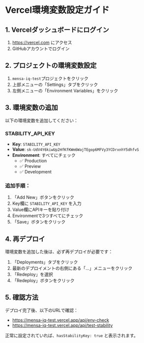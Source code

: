 # Vercel環境変数設定ガイド

## 1. Vercelダッシュボードにログイン
1. https://vercel.com にアクセス
2. GitHubアカウントでログイン

## 2. プロジェクトの環境変数設定
1. `mensa-iq-test`プロジェクトをクリック
2. 上部メニューの「Settings」タブをクリック
3. 左側メニューの「Environment Variables」をクリック

## 3. 環境変数の追加
以下の環境変数を追加してください：

### STABILITY_API_KEY
- **Key**: `STABILITY_API_KEY`
- **Value**: `sk-UdV4Y6kiwUp2HfKfKWm6WajTEgop6MFVy3YCDrxnhY5dhfvS`
- **Environment**: すべてにチェック
  - ✅ Production
  - ✅ Preview
  - ✅ Development

### 追加手順：
1. 「Add New」ボタンをクリック
2. Key欄に `STABILITY_API_KEY` を入力
3. Value欄にAPIキーを貼り付け
4. Environmentで3つすべてにチェック
5. 「Save」ボタンをクリック

## 4. 再デプロイ
環境変数を追加した後は、必ず再デプロイが必要です：

1. 「Deployments」タブをクリック
2. 最新のデプロイメントの右側にある「...」メニューをクリック
3. 「Redeploy」を選択
4. 「Redeploy」ボタンをクリック

## 5. 確認方法
デプロイ完了後、以下のURLで確認：
- https://mensa-iq-test.vercel.app/api/env-check
- https://mensa-iq-test.vercel.app/api/test-stability

正常に設定されていれば、`hasStabilityKey: true` と表示されます。
